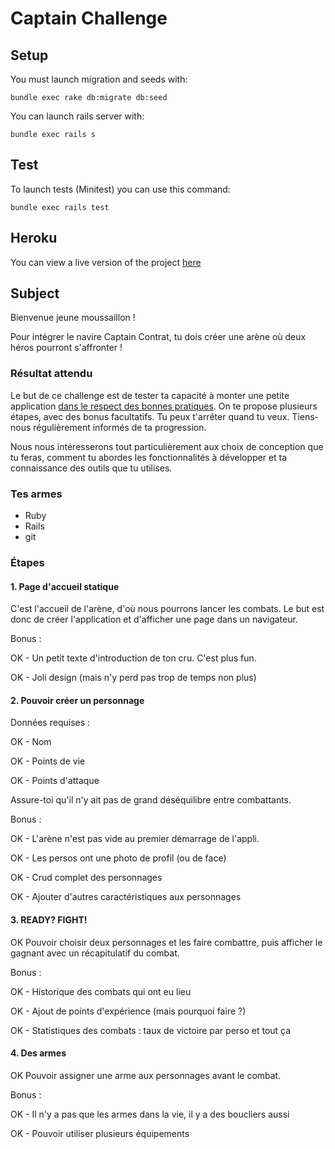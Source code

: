 # Captain Challenge

## Setup

You must launch migration and seeds with:

`bundle exec rake db:migrate db:seed`

You can launch rails server with:

`bundle exec rails s`

## Test

To launch tests (Minitest) you can use this command:

`bundle exec rails test`

## Heroku

You can view a live version of the project [here](https://captain-challenge-test.herokuapp.com)

## Subject

Bienvenue jeune moussaillon !

Pour intégrer le navire Captain Contrat, tu dois créer une arène où deux héros pourront s'affronter !

### Résultat attendu

Le but de ce challenge est de tester ta capacité à monter une petite application [dans le respect des bonnes pratiques](https://medium.com/captain-contrat-tech).
On te propose plusieurs étapes, avec des bonus facultatifs. Tu peux t'arrêter quand tu veux.
Tiens-nous régulièrement informés de ta progression.

Nous nous intéresserons tout particulièrement aux choix de conception que tu feras, comment tu abordes les fonctionnalités à développer et ta connaissance des outils que tu utilises.

### Tes armes

- Ruby
- Rails
- git

### Étapes

#### 1. Page d'accueil statique

C'est l'accueil de l'arène, d'où nous pourrons lancer les combats.
Le but est donc de créer l'application et d'afficher une page dans un navigateur.

Bonus :

OK - Un petit texte d'introduction de ton cru. C'est plus fun.

OK - Joli design (mais n'y perd pas trop de temps non plus)

#### 2. Pouvoir créer un personnage

Données requises :

OK - Nom

OK - Points de vie

OK - Points d'attaque

Assure-toi qu'il n'y ait pas de grand déséquilibre entre combattants.

Bonus :

OK - L'arène n'est pas vide au premier démarrage de l'appli.

OK - Les persos ont une photo de profil (ou de face)

OK - Crud complet des personnages

OK - Ajouter d'autres caractéristiques aux personnages

#### 3. READY? FIGHT!

OK Pouvoir choisir deux personnages et les faire combattre, puis afficher le gagnant avec un récapitulatif du combat.

Bonus :

OK - Historique des combats qui ont eu lieu

OK - Ajout de points d'expérience (mais pourquoi faire ?)

OK - Statistiques des combats : taux de victoire par perso et tout ça

#### 4. Des armes

OK Pouvoir assigner une arme aux personnages avant le combat.

Bonus :

OK - Il n'y a pas que les armes dans la vie, il y a des boucliers aussi

OK - Pouvoir utiliser plusieurs équipements
